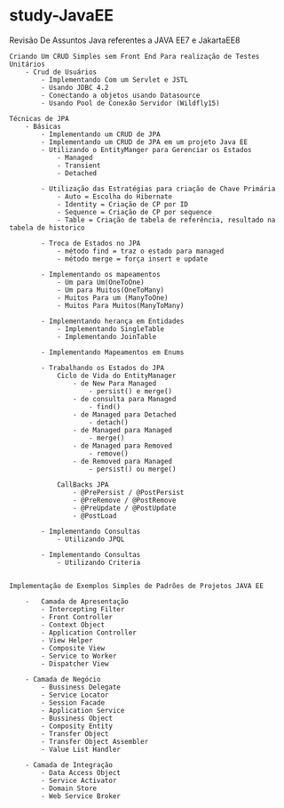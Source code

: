 # study-JavaEE

Revisão De Assuntos Java referentes a JAVA EE7 e JakartaEE8

	Criando Um CRUD Simples sem Front End Para realização de Testes Unitários
		- Crud de Usuários 
			- Implementando Com um Servlet e JSTL
			- Usando JDBC 4.2
			- Conectando a objetos usando Datasource
			- Usando Pool de Conexão Servidor (Wildfly15)

	Técnicas de JPA
		- Básicas
			- Implementando um CRUD de JPA
			- Implementando um CRUD de JPA em um projeto Java EE
			- Utilizando o EntityManger para Gerenciar os Estados
				- Managed
				- Transient
				- Detached

			- Utilização das Estratégias para criação de Chave Primária
				- Auto = Escolha do Hibernate
				- Identity = Criação de CP por ID
				- Sequence = Criação de CP por sequence
				- Table = Criação de tabela de referência, resultado na tabela de historico 

			- Troca de Estados no JPA
				- método find = traz o estado para managed
				- método merge = força insert e update

			- Implementando os mapeamentos
				- Um para Um(OneToOne)
				- Um para Muitos(OneToMany)
				- Muitos Para um (ManyToOne)
				- Muitos Para Muitos(ManyToMany)
			
			- Implementando herança em Entidades
				- Implementando SingleTable
				- Implementando JoinTable
			
			- Implementando Mapeamentos em Enums
			
			- Trabalhando os Estados do JPA
				Ciclo de Vida do EntityManager
					- de New Para Managed
						- persist() e merge()
					- de consulta para Managed
						- find()
					- de Managed para Detached
						- detach()
					- de Managed para Managed
						- merge()
					- de Managed para Removed
						- remove()
					- de Removed para Managed
						- persist() ou merge()
					
				CallBacks JPA	
					- @PrePersist / @PostPersist
					- @PreRemove / @PostRemove
					- @PreUpdate / @PostUpdate
					- @PostLoad
				
			- Implementando Consultas
				- Utilizando JPQL
			
			- Implementando Consultas
				- Utilizando Criteria


	Implementação de Exemplos Simples de Padrões de Projetos JAVA EE

		-	Camada de Apresentação
			- Intercepting Filter
			- Front Controller
			- Context Object
			- Application Controller
			- View Helper
			- Composite View
			- Service to Worker
			- Dispatcher View

		- Camada de Negócio
			- Bussiness Delegate
			- Service Locator
			- Session Facade
			- Application Service
			- Bussiness Object
			- Composity Entity
			- Transfer Object
			- Transfer Object Assembler
			- Value List Handler

		- Camada de Integração
			- Data Access Object
			- Service Activator
			- Domain Store
			- Web Service Broker
